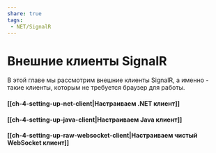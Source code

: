 ```yaml
---
share: true
tags:
 - NET/SignalR
---
```

# Внешние клиенты SignalR
В этой главе мы рассмотрим внешние клиенты SignalR, а именно - такие клиенты, которым не требуется браузер для работы.
#### [[ch-4-setting-up-net-client|Настраиваем .NET клиент]]
#### [[ch-4-setting-up-java-client|Настраиваем Java клиент]]
#### [[ch-4-setting-up-raw-websocket-client|Настраиваем чистый WebSocket клиент]]